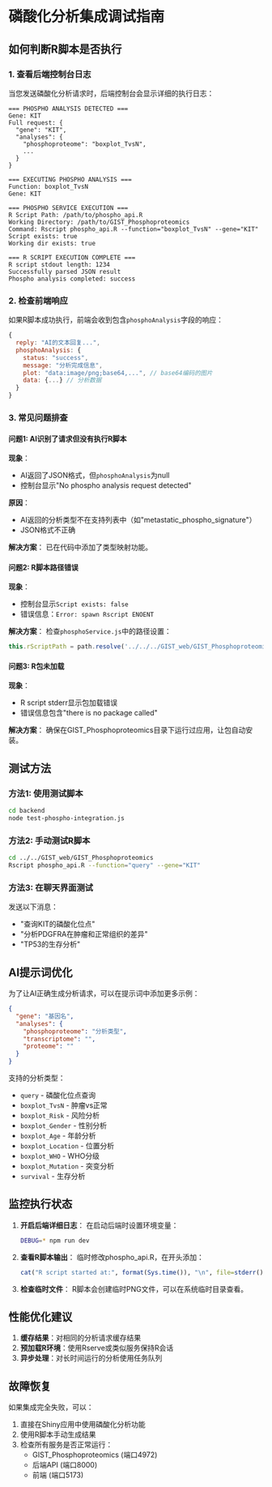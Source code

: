 # 磷酸化分析集成调试指南

## 如何判断R脚本是否执行

### 1. 查看后端控制台日志

当您发送磷酸化分析请求时，后端控制台会显示详细的执行日志：

```
=== PHOSPHO ANALYSIS DETECTED ===
Gene: KIT
Full request: {
  "gene": "KIT",
  "analyses": {
    "phosphoproteome": "boxplot_TvsN",
    ...
  }
}

=== EXECUTING PHOSPHO ANALYSIS ===
Function: boxplot_TvsN
Gene: KIT

=== PHOSPHO SERVICE EXECUTION ===
R Script Path: /path/to/phospho_api.R
Working Directory: /path/to/GIST_Phosphoproteomics
Command: Rscript phospho_api.R --function="boxplot_TvsN" --gene="KIT"
Script exists: true
Working dir exists: true

=== R SCRIPT EXECUTION COMPLETE ===
R script stdout length: 1234
Successfully parsed JSON result
Phospho analysis completed: success
```

### 2. 检查前端响应

如果R脚本成功执行，前端会收到包含`phosphoAnalysis`字段的响应：

```javascript
{
  reply: "AI的文本回复...",
  phosphoAnalysis: {
    status: "success",
    message: "分析完成信息",
    plot: "data:image/png;base64,...", // base64编码的图片
    data: {...} // 分析数据
  }
}
```

### 3. 常见问题排查

#### 问题1: AI识别了请求但没有执行R脚本

**现象**：
- AI返回了JSON格式，但`phosphoAnalysis`为null
- 控制台显示"No phospho analysis request detected"

**原因**：
- AI返回的分析类型不在支持列表中（如"metastatic_phospho_signature"）
- JSON格式不正确

**解决方案**：
已在代码中添加了类型映射功能。

#### 问题2: R脚本路径错误

**现象**：
- 控制台显示`Script exists: false`
- 错误信息：`Error: spawn Rscript ENOENT`

**解决方案**：
检查`phosphoService.js`中的路径设置：
```javascript
this.rScriptPath = path.resolve('../../../GIST_web/GIST_Phosphoproteomics/phospho_api.R');
```

#### 问题3: R包未加载

**现象**：
- R script stderr显示包加载错误
- 错误信息包含"there is no package called"

**解决方案**：
确保在GIST_Phosphoproteomics目录下运行过应用，让包自动安装。

## 测试方法

### 方法1: 使用测试脚本

```bash
cd backend
node test-phospho-integration.js
```

### 方法2: 手动测试R脚本

```bash
cd ../../GIST_web/GIST_Phosphoproteomics
Rscript phospho_api.R --function="query" --gene="KIT"
```

### 方法3: 在聊天界面测试

发送以下消息：
- "查询KIT的磷酸化位点"
- "分析PDGFRA在肿瘤和正常组织的差异"
- "TP53的生存分析"

## AI提示词优化

为了让AI正确生成分析请求，可以在提示词中添加更多示例：

```json
{
  "gene": "基因名",
  "analyses": {
    "phosphoproteome": "分析类型",
    "transcriptome": "",
    "proteome": ""
  }
}
```

支持的分析类型：
- `query` - 磷酸化位点查询
- `boxplot_TvsN` - 肿瘤vs正常
- `boxplot_Risk` - 风险分析
- `boxplot_Gender` - 性别分析
- `boxplot_Age` - 年龄分析
- `boxplot_Location` - 位置分析
- `boxplot_WHO` - WHO分级
- `boxplot_Mutation` - 突变分析
- `survival` - 生存分析

## 监控执行状态

1. **开启后端详细日志**：
   在启动后端时设置环境变量：
   ```bash
   DEBUG=* npm run dev
   ```

2. **查看R脚本输出**：
   临时修改phospho_api.R，在开头添加：
   ```r
   cat("R script started at:", format(Sys.time()), "\n", file=stderr())
   ```

3. **检查临时文件**：
   R脚本会创建临时PNG文件，可以在系统临时目录查看。

## 性能优化建议

1. **缓存结果**：对相同的分析请求缓存结果
2. **预加载R环境**：使用Rserve或类似服务保持R会话
3. **异步处理**：对长时间运行的分析使用任务队列

## 故障恢复

如果集成完全失败，可以：

1. 直接在Shiny应用中使用磷酸化分析功能
2. 使用R脚本手动生成结果
3. 检查所有服务是否正常运行：
   - GIST_Phosphoproteomics (端口4972)
   - 后端API (端口8000)
   - 前端 (端口5173)